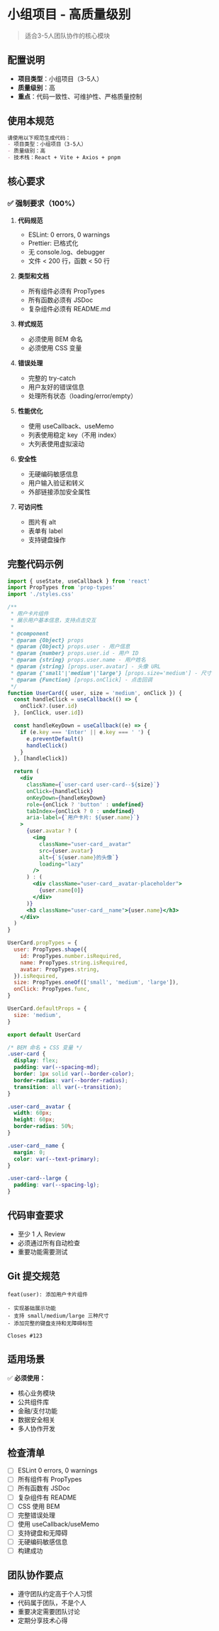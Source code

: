 # 小组项目 - 高质量级别

> 适合3-5人团队协作的核心模块

## 配置说明

- **项目类型**：小组项目（3-5人）
- **质量级别**：高
- **重点**：代码一致性、可维护性、严格质量控制

## 使用本规范

```markdown
请使用以下规范生成代码：
- 项目类型：小组项目（3-5人）
- 质量级别：高
- 技术栈：React + Vite + Axios + pnpm
```

## 核心要求

### ✅ 强制要求（100%）

1. **代码规范**
   - ESLint: 0 errors, 0 warnings
   - Prettier: 已格式化
   - 无 console.log、debugger
   - 文件 < 200 行，函数 < 50 行

2. **类型和文档**
   - 所有组件必须有 PropTypes
   - 所有函数必须有 JSDoc
   - 复杂组件必须有 README.md

3. **样式规范**
   - 必须使用 BEM 命名
   - 必须使用 CSS 变量

4. **错误处理**
   - 完整的 try-catch
   - 用户友好的错误信息
   - 处理所有状态（loading/error/empty）

5. **性能优化**
   - 使用 useCallback、useMemo
   - 列表使用稳定 key（不用 index）
   - 大列表使用虚拟滚动

6. **安全性**
   - 无硬编码敏感信息
   - 用户输入验证和转义
   - 外部链接添加安全属性

7. **可访问性**
   - 图片有 alt
   - 表单有 label
   - 支持键盘操作

## 完整代码示例

```jsx
import { useState, useCallback } from 'react'
import PropTypes from 'prop-types'
import './styles.css'

/**
 * 用户卡片组件
 * 展示用户基本信息，支持点击交互
 *
 * @component
 * @param {Object} props
 * @param {Object} props.user - 用户信息
 * @param {number} props.user.id - 用户 ID
 * @param {string} props.user.name - 用户姓名
 * @param {string} [props.user.avatar] - 头像 URL
 * @param {'small'|'medium'|'large'} [props.size='medium'] - 尺寸
 * @param {Function} [props.onClick] - 点击回调
 */
function UserCard({ user, size = 'medium', onClick }) {
  const handleClick = useCallback(() => {
    onClick?.(user.id)
  }, [onClick, user.id])

  const handleKeyDown = useCallback((e) => {
    if (e.key === 'Enter' || e.key === ' ') {
      e.preventDefault()
      handleClick()
    }
  }, [handleClick])

  return (
    <div
      className={`user-card user-card--${size}`}
      onClick={handleClick}
      onKeyDown={handleKeyDown}
      role={onClick ? 'button' : undefined}
      tabIndex={onClick ? 0 : undefined}
      aria-label={`用户卡片: ${user.name}`}
    >
      {user.avatar ? (
        <img
          className="user-card__avatar"
          src={user.avatar}
          alt={`${user.name}的头像`}
          loading="lazy"
        />
      ) : (
        <div className="user-card__avatar-placeholder">
          {user.name[0]}
        </div>
      )}
      <h3 className="user-card__name">{user.name}</h3>
    </div>
  )
}

UserCard.propTypes = {
  user: PropTypes.shape({
    id: PropTypes.number.isRequired,
    name: PropTypes.string.isRequired,
    avatar: PropTypes.string,
  }).isRequired,
  size: PropTypes.oneOf(['small', 'medium', 'large']),
  onClick: PropTypes.func,
}

UserCard.defaultProps = {
  size: 'medium',
}

export default UserCard
```

```css
/* BEM 命名 + CSS 变量 */
.user-card {
  display: flex;
  padding: var(--spacing-md);
  border: 1px solid var(--border-color);
  border-radius: var(--border-radius);
  transition: all var(--transition);
}

.user-card__avatar {
  width: 60px;
  height: 60px;
  border-radius: 50%;
}

.user-card__name {
  margin: 0;
  color: var(--text-primary);
}

.user-card--large {
  padding: var(--spacing-lg);
}
```

## 代码审查要求

- 至少 1 人 Review
- 必须通过所有自动检查
- 重要功能需要测试

## Git 提交规范

```
feat(user): 添加用户卡片组件

- 实现基础展示功能
- 支持 small/medium/large 三种尺寸
- 添加完整的键盘支持和无障碍标签

Closes #123
```

## 适用场景

✅ **必须使用：**
- 核心业务模块
- 公共组件库
- 金融/支付功能
- 数据安全相关
- 多人协作开发

## 检查清单

- [ ] ESLint 0 errors, 0 warnings
- [ ] 所有组件有 PropTypes
- [ ] 所有函数有 JSDoc
- [ ] 复杂组件有 README
- [ ] CSS 使用 BEM
- [ ] 完整错误处理
- [ ] 使用 useCallback/useMemo
- [ ] 支持键盘和无障碍
- [ ] 无硬编码敏感信息
- [ ] 构建成功

## 团队协作要点

- 遵守团队约定高于个人习惯
- 代码属于团队，不是个人
- 重要决定需要团队讨论
- 定期分享技术心得
